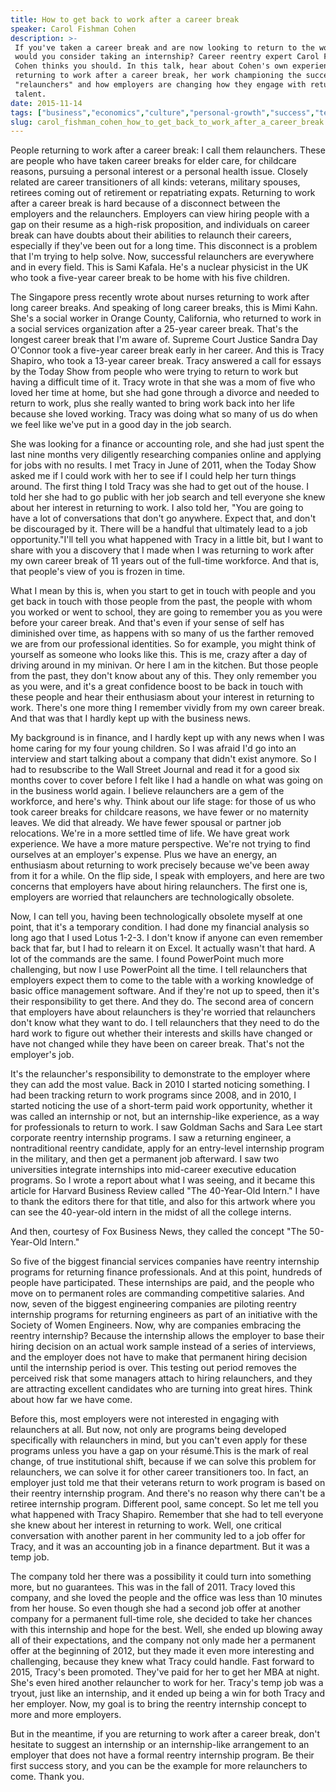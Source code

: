 ```yaml
---
title: How to get back to work after a career break
speaker: Carol Fishman Cohen
description: >-
 If you've taken a career break and are now looking to return to the workforce,
 would you consider taking an internship? Career reentry expert Carol Fishman
 Cohen thinks you should. In this talk, hear about Cohen's own experience
 returning to work after a career break, her work championing the success of
 "relaunchers" and how employers are changing how they engage with return-to-work
 talent.
date: 2015-11-14
tags: ["business","economics","culture","personal-growth","success","tedx","work","worklife-balance"]
slug: carol_fishman_cohen_how_to_get_back_to_work_after_a_career_break
---
```


People returning to work after a career break: I call them relaunchers. These are people
who have taken career breaks for elder care, for childcare reasons, pursuing a personal
interest or a personal health issue. Closely related are career transitioners of all
kinds: veterans, military spouses, retirees coming out of retirement or repatriating
expats. Returning to work after a career break is hard because of a disconnect between the
employers and the relaunchers. Employers can view hiring people with a gap on their resume
as a high-risk proposition, and individuals on career break can have doubts about their
abilities to relaunch their careers, especially if they've been out for a long time. This
disconnect is a problem that I'm trying to help solve. Now, successful relaunchers are
everywhere and in every field. This is Sami Kafala. He's a nuclear physicist in the UK who
took a five-year career break to be home with his five children.

The Singapore press recently wrote about nurses returning to work after long career
breaks. And speaking of long career breaks, this is Mimi Kahn. She's a social worker in
Orange County, California, who returned to work in a social services organization after a
25-year career break. That's the longest career break that I'm aware of. Supreme Court
Justice Sandra Day O'Connor took a five-year career break early in her career. And this is
Tracy Shapiro, who took a 13-year career break. Tracy answered a call for essays by the
Today Show from people who were trying to return to work but having a difficult time of
it. Tracy wrote in that she was a mom of five who loved her time at home, but she had gone
through a divorce and needed to return to work, plus she really wanted to bring work back
into her life because she loved working. Tracy was doing what so many of us do when we
feel like we've put in a good day in the job search.

She was looking for a finance or accounting role, and she had just spent the last nine
months very diligently researching companies online and applying for jobs with no
results. I met Tracy in June of 2011, when the Today Show asked me if I could work with her
to see if I could help her turn things around. The first thing I told Tracy was she had to
get out of the house. I told her she had to go public with her job search and tell
everyone she knew about her interest in returning to work. I also told her, "You are going
to have a lot of conversations that don't go anywhere. Expect that, and don't be
discouraged by it. There will be a handful that ultimately lead to a job opportunity."I'll
tell you what happened with Tracy in a little bit, but I want to share with you a
discovery that I made when I was returning to work after my own career break of 11 years
out of the full-time workforce. And that is, that people's view of you is frozen in
time.

What I mean by this is, when you start to get in touch with people and you get back in
touch with those people from the past, the people with whom you worked or went to school,
they are going to remember you as you were before your career break. And that's even if
your sense of self has diminished over time, as happens with so many of us the farther
removed we are from our professional identities. So for example, you might think of
yourself as someone who looks like this. This is me, crazy after a day of driving around
in my minivan. Or here I am in the kitchen. But those people from the past, they don't
know about any of this. They only remember you as you were, and it's a great confidence
boost to be back in touch with these people and hear their enthusiasm about your interest
in returning to work. There's one more thing I remember vividly from my own career break.
And that was that I hardly kept up with the business news.

My background is in finance, and I hardly kept up with any news when I was home caring for
my four young children. So I was afraid I'd go into an interview and start talking about a
company that didn't exist anymore. So I had to resubscribe to the Wall Street Journal and
read it for a good six months cover to cover before I felt like I had a handle on what was
going on in the business world again. I believe relaunchers are a gem of the workforce, and
here's why. Think about our life stage: for those of us who took career breaks for
childcare reasons, we have fewer or no maternity leaves. We did that already. We have
fewer spousal or partner job relocations. We're in a more settled time of life. We have
great work experience. We have a more mature perspective. We're not trying to find
ourselves at an employer's expense. Plus we have an energy, an enthusiasm about returning
to work precisely because we've been away from it for a while. On the flip side, I speak
with employers, and here are two concerns that employers have about hiring relaunchers. The
first one is, employers are worried that relaunchers are technologically
obsolete.

Now, I can tell you, having been technologically obsolete myself at one point, that it's a
temporary condition. I had done my financial analysis so long ago that I used Lotus 1-2-3.
I don't know if anyone can even remember back that far, but I had to relearn it on Excel.
It actually wasn't that hard. A lot of the commands are the same. I found PowerPoint much
more challenging, but now I use PowerPoint all the time. I tell relaunchers that employers
expect them to come to the table with a working knowledge of basic office management
software. And if they're not up to speed, then it's their responsibility to get there. And
they do. The second area of concern that employers have about relaunchers is they're
worried that relaunchers don't know what they want to do. I tell relaunchers that they
need to do the hard work to figure out whether their interests and skills have changed or
have not changed while they have been on career break. That's not the employer's
job.

It's the relauncher's responsibility to demonstrate to the employer where they can add the
most value. Back in 2010 I started noticing something. I had been tracking return to work
programs since 2008, and in 2010, I started noticing the use of a short-term paid work
opportunity, whether it was called an internship or not, but an internship-like
experience, as a way for professionals to return to work. I saw Goldman Sachs and Sara Lee
start corporate reentry internship programs. I saw a returning engineer, a nontraditional
reentry candidate, apply for an entry-level internship program in the military, and then
get a permanent job afterward. I saw two universities integrate internships into
mid-career executive education programs. So I wrote a report about what I was seeing, and
it became this article for Harvard Business Review called "The 40-Year-Old Intern." I have
to thank the editors there for that title, and also for this artwork where you can see the
40-year-old intern in the midst of all the college interns.

And then, courtesy of Fox Business News, they called the concept "The 50-Year-Old
Intern."

So five of the biggest financial services companies have reentry internship programs for
returning finance professionals. And at this point, hundreds of people have participated.
These internships are paid, and the people who move on to permanent roles are commanding
competitive salaries. And now, seven of the biggest engineering companies are piloting
reentry internship programs for returning engineers as part of an initiative with the
Society of Women Engineers. Now, why are companies embracing the reentry internship?
Because the internship allows the employer to base their hiring decision on an actual work
sample instead of a series of interviews, and the employer does not have to make that
permanent hiring decision until the internship period is over. This testing out period
removes the perceived risk that some managers attach to hiring relaunchers, and they are
attracting excellent candidates who are turning into great hires. Think about how far we
have come.

Before this, most employers were not interested in engaging with relaunchers at all. But
now, not only are programs being developed specifically with relaunchers in mind, but you
can't even apply for these programs unless you have a gap on your résumé.This is the mark
of real change, of true institutional shift, because if we can solve this problem for
relaunchers, we can solve it for other career transitioners too. In fact, an employer just
told me that their veterans return to work program is based on their reentry internship
program. And there's no reason why there can't be a retiree internship program. Different
pool, same concept. So let me tell you what happened with Tracy Shapiro. Remember that she
had to tell everyone she knew about her interest in returning to work. Well, one critical
conversation with another parent in her community led to a job offer for Tracy, and it was
an accounting job in a finance department. But it was a temp job.

The company told her there was a possibility it could turn into something more, but no
guarantees. This was in the fall of 2011. Tracy loved this company, and she loved the
people and the office was less than 10 minutes from her house. So even though she had a
second job offer at another company for a permanent full-time role, she decided to take
her chances with this internship and hope for the best. Well, she ended up blowing away
all of their expectations, and the company not only made her a permanent offer at the
beginning of 2012, but they made it even more interesting and challenging, because they
knew what Tracy could handle. Fast forward to 2015, Tracy's been promoted. They've paid for
her to get her MBA at night. She's even hired another relauncher to work for her. Tracy's
temp job was a tryout, just like an internship, and it ended up being a win for both Tracy
and her employer. Now, my goal is to bring the reentry internship concept to more and more
employers.

But in the meantime, if you are returning to work after a career break, don't hesitate to
suggest an internship or an internship-like arrangement to an employer that does not have
a formal reentry internship program. Be their first success story, and you can be the
example for more relaunchers to come. Thank you.

<!--
ad_duration=3.33
comment_count=62
event="TEDxBeaconStreet"
external_start_time=0
intro_duration=11.82
is_subtitle_required="False"
is_talk_featured="True"
language="en"
language_swap="False"
native_language="en"
number_of_related_talks=6
number_of_speakers=1
number_of_subtitled_videos=31
number_of_tags=8
number_of_talk_download_languages=31
number_of_talk_more_resources=0
number_of_talk_recommendations=0
number_of_talks_take_actions=0
post_ad_duration=0.83
published_timestamp="2016-03-22 14:56:22"
recording_date="2015-11-14"
speaker_description="CEO and co-founder, iRelaunch"
speaker_is_published=1
speaker_name="Carol Fishman Cohen"
talk_name="How to get back to work after a career break"
talks_tags=["business","economics","culture","personal-growth","success","tedx","work","worklife-balance"]
url_audio="https://download.ted.com/talks/CarolFishmanCohen_2015X.mp3?apikey=acme-roadrunner"
url_photo_speaker="https://pe.tedcdn.com/images/ted/2546f1f6c85f7db3bc346e696274c786faea028e_254x191.jpg"
url_photo_talk="https://s3.amazonaws.com/talkstar-photos/uploads/706cbedb-070a-4fe1-9f48-777af696e88a/CarolFishmanCohen_2015X-embed.jpg"
url_webpage="https://www.ted.com/talks/carol_fishman_cohen_how_to_get_back_to_work_after_a_career_break"
video_type_name="TEDx Talk"
-->